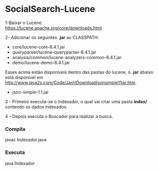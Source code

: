 # SocialSearch-Lucene

1-Baixar o Lucene.</br>
https://lucene.apache.org/core/downloads.html


2- Adicionar os seguintes <b>.jar</b> ao CLASSPATH:
 * core/lucene-core-8.4.1.jar
 * queryparser/lucene-queryparser-8.4.1.jar
 * analysis/common/lucene-analyzers-common-8.4.1.jar
 * demo/lucene-demo-8.4.1.jar


 Esses acima estão disponíveis dentro das pastas do lucene, o <b>.jar</b> abaixo está disponível em http://www.java2s.com/Code/Jar/j/Downloadjsonsimple11jar.htm.
 
 * json-simple-1.1.jar
 
3 - Primeiro executa-se o Indexador, o qual vai criar uma pasta <b> index/ </b> contendo os dados indexados.

4 - Depois executa o Buscador para realizar a busca.

### Compila
javac Indexador.java
### Executa
java Indexador
